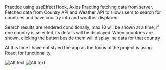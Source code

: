 Practice using useEffect Hook, Axios
Practing fetching data from server. Fetched data from Country API and Weather API to allow users to search for countries and have country info and weather displayed.

Search results are rendered conditionally, max 10 will be shown at a time, if one country is selected, its details will be displayed. 
When countries are shown, clicking the button beside them will display the data for that country

At this time I have not styled the app as the focus of the project is using React for functionality. 

![Alt text](https://i.imgur.com/6xVKYkA.png)
![Alt text](https://i.imgur.com/p3XjCUo.png)
